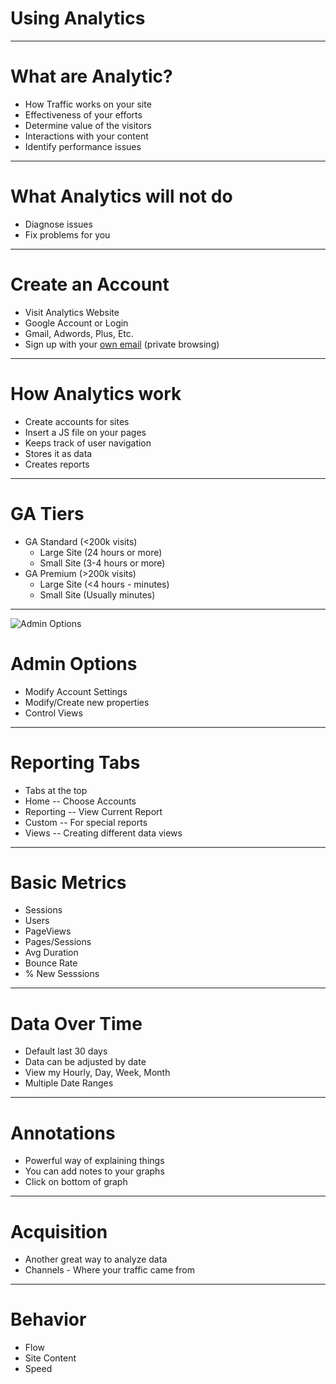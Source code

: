 <!-- .slide: class="title" -->

# Using Analytics

---

# What are Analytic?
- How Traffic works on your site<!-- .element: class="fragment"-->
- Effectiveness of your efforts<!-- .element: class="fragment"-->
- Determine value of the visitors<!-- .element: class="fragment"-->
- Interactions with your content<!-- .element: class="fragment"-->
- Identify performance issues<!-- .element: class="fragment"-->

---

# What Analytics will not do
- Diagnose issues<!-- .element: class="fragment"-->
- Fix problems for you<!-- .element: class="fragment"-->

---

# Create an Account
- Visit Analytics Website<!-- .element: class="fragment"-->
- Google Account or Login<!-- .element: class="fragment"-->
- Gmail, Adwords, Plus, Etc.<!-- .element: class="fragment"-->
- Sign up with your [own email](accounts.google.com/signupwithoutgmail)<!-- .element: class="fragment"--> (private browsing)<!-- .element: class="fragment"-->

---

# How Analytics work
- Create accounts for sites<!-- .element: class="fragment"-->
- Insert a JS file on your pages<!-- .element: class="fragment"-->
- Keeps track of user navigation<!-- .element: class="fragment"-->
- Stores it as data<!-- .element: class="fragment"-->
- Creates reports<!-- .element: class="fragment"-->

---

# GA Tiers
- GA Standard (<200k visits)<!-- .element: class="fragment"-->
    - Large Site (24 hours or more)<!-- .element: class="fragment"-->
    - Small Site (3-4 hours or more)<!-- .element: class="fragment"-->
- GA Premium (>200k visits)<!-- .element: class="fragment"-->
    - Large Site (<4 hours - minutes)<!-- .element: class="fragment"-->
    - Small Site (Usually minutes)<!-- .element: class="fragment"-->

---

![Admin Options](images/adminoptions.png)
# Admin Options
- Modify Account Settings<!-- .element: class="fragment"-->
- Modify/Create new properties<!-- .element: class="fragment"-->
- Control Views<!-- .element: class="fragment"-->

---

# Reporting Tabs
- Tabs at the top<!-- .element: class="fragment"-->
- Home -- Choose Accounts<!-- .element: class="fragment"-->
- Reporting -- View Current Report<!-- .element: class="fragment"-->
- Custom -- For special reports<!-- .element: class="fragment"-->
- Views -- Creating different data views<!-- .element: class="fragment"-->

---

# Basic Metrics
- Sessions<!-- .element: class="fragment"-->
- Users<!-- .element: class="fragment"-->
- PageViews<!-- .element: class="fragment"-->
- Pages/Sessions<!-- .element: class="fragment"-->
- Avg Duration<!-- .element: class="fragment"-->
- Bounce Rate<!-- .element: class="fragment"-->
- % New Sesssions<!-- .element: class="fragment"-->

---

# Data Over Time
- Default last 30 days<!-- .element: class="fragment"-->
- Data can be adjusted by date<!-- .element: class="fragment"-->
- View my Hourly, Day, Week, Month<!-- .element: class="fragment"-->
- Multiple Date Ranges<!-- .element: class="fragment"-->

---

# Annotations
- Powerful way of explaining things<!-- .element: class="fragment"-->
- You can add notes to your graphs<!-- .element: class="fragment"-->
- Click on bottom of graph<!-- .element: class="fragment"-->

---

# Acquisition
- Another great way to analyze data<!-- .element: class="fragment"-->
- Channels - Where your traffic came from<!-- .element: class="fragment"-->

---

# Behavior
- Flow
- Site Content
- Speed
